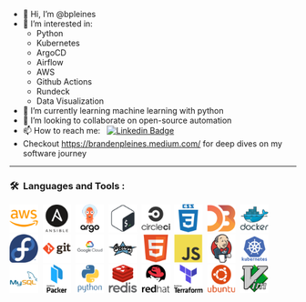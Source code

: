 - 👋 Hi, I’m @bpleines
- 👀 I’m interested in:
    -  Python
    -  Kubernetes
    -  ArgoCD
    -  Airflow
    -  AWS
    -  Github Actions
    -  Rundeck
    -  Data Visualization
- 🌱 I’m currently learning machine learning with python
- 💞️ I’m looking to collaborate on open-source automation
- 📫 How to reach me: &nbsp; [![Linkedin Badge](https://img.shields.io/badge/-bpleines-blue?style=flat&logo=Linkedin&logoColor=white)](https://www.linkedin.com/in/bpleines)
- Checkout https://brandenpleines.medium.com/ for deep dives on my software journey

---

### 🛠 &nbsp;Languages and Tools :

<p>
<img src="https://github.com/devicons/devicon/blob/master/icons/amazonwebservices/amazonwebservices-plain-wordmark.svg" title="AWS" alt="AWS" width="50" height="50"/>&nbsp;
<img src="https://github.com/devicons/devicon/blob/master/icons/ansible/ansible-original-wordmark.svg" title="Ansible" alt="Ansible" width="50" height="50"/>&nbsp;
<img src="https://github.com/devicons/devicon/blob/master/icons/argocd/argocd-original-wordmark.svg" title="ArgoCD" alt="ArgoCD" width="50" height="50"/>&nbsp;
<img src="https://github.com/devicons/devicon/blob/master/icons/bash/bash-original.svg" title="bash" alt="bash" width="50" height="50"/>&nbsp;
<img src="https://github.com/devicons/devicon/blob/master/icons/circleci/circleci-plain-wordmark.svg" title="CircleCI" alt="CircleCI" width="50" height="50"/>&nbsp;
<img src="https://github.com/devicons/devicon/blob/master/icons/css3/css3-plain-wordmark.svg"  title="CSS3" alt="CSS" width="50" height="50"/>&nbsp;
<img src="https://github.com/devicons/devicon/blob/master/icons/d3js/d3js-original.svg" title="d3js" alt="d3js" width="50" height="50"/>&nbsp;
<img src="https://github.com/devicons/devicon/blob/master/icons/docker/docker-original-wordmark.svg" title="docker" alt="docker" width="50" height="50"/>&nbsp;
<img src="https://github.com/devicons/devicon/blob/master/icons/fedora/fedora-original.svg" title="fedora" alt="fedora" width="50" height="50"/>&nbsp;
<img src="https://github.com/devicons/devicon/blob/master/icons/git/git-original-wordmark.svg" title="git" alt="git" width="50" height="50"/>&nbsp;
<img src="https://github.com/devicons/devicon/blob/master/icons/googlecloud/googlecloud-original-wordmark.svg" title="googlecloud" alt="googlecloud" width="50" height="50"/>&nbsp;
<img src="https://github.com/devicons/devicon/blob/master/icons/groovy/groovy-original.svg" title="groovy" alt="groovy" width="50" height="50"/>&nbsp;
<img src="https://github.com/devicons/devicon/blob/master/icons/html5/html5-original.svg" title="HTML5" alt="HTML" width="50" height="50"/>&nbsp;
<img src="https://github.com/devicons/devicon/blob/master/icons/javascript/javascript-original.svg" title="JavaScript" alt="JavaScript" width="50" height="50"/>&nbsp;
<img src="https://github.com/devicons/devicon/blob/master/icons/jenkins/jenkins-original.svg" title="Jenkins" alt="Jenkins" width="50" height="50"/>&nbsp;
<img src="https://github.com/devicons/devicon/blob/master/icons/kubernetes/kubernetes-plain-wordmark.svg" title="kubernetes" alt="kubernetes" width="50" height="50"/>&nbsp;
<img src="https://github.com/devicons/devicon/blob/master/icons/mysql/mysql-original-wordmark.svg" title="MySQL"  alt="MySQL" width="50" height="50"/>&nbsp;
<img src="https://github.com/devicons/devicon/blob/master/icons/packer/packer-original-wordmark.svg" title="packer" alt="packer" width="50" height="50"/>&nbsp;
<img src="https://github.com/devicons/devicon/blob/master/icons/python/python-original-wordmark.svg" title="python" alt="python" width="50" height="50"/>&nbsp;
<img src="https://github.com/devicons/devicon/blob/master/icons/redis/redis-original-wordmark.svg" title="redis" alt="redis" width="50" height="50"/>&nbsp;
<img src="https://github.com/devicons/devicon/blob/master/icons/redhat/redhat-original-wordmark.svg" title="redhat" alt="redhat" width="50" height="50"/>&nbsp;
<img src="https://github.com/devicons/devicon/blob/master/icons/terraform/terraform-original-wordmark.svg" title="terraform" alt="terraform" width="50" height="50"/>&nbsp;
<img src="https://github.com/devicons/devicon/blob/master/icons/ubuntu/ubuntu-plain-wordmark.svg" title="ubuntu" alt="ubuntu" width="50" height="50"/>&nbsp;
<img src="https://github.com/devicons/devicon/blob/master/icons/vim/vim-original.svg" title="vim" alt="vim" width="50" height="50"/>&nbsp;
</p>
